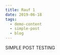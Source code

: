 ```yaml
---
title: Rauf 1
date: 2019-06-18
tags:
  - demo-content
  - simple-post
  - blog
---
```

S﻿IMPLE POST TESTING
